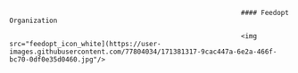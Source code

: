                                                               #### Feedopt Organization
                                                              
                                                              <img src="feedopt_icon_white](https://user-images.githubusercontent.com/77804034/171381317-9cac447a-6e2a-466f-bc70-0df0e35d0460.jpg"/>
